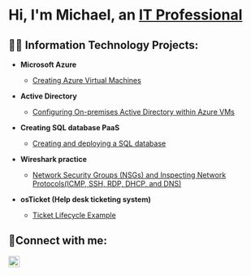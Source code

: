 <h1>Hi, I'm Michael, an <a href="https://linkedin.com/in/michael-lazenby1">IT Professional</a></h1>

<h2>👨‍💻 Information Technology Projects:</h2>

- <b>Microsoft Azure</b>
  - [Creating Azure Virtual Machines](https://github.com/michael-lazenby/Creating-Azure-VM)
- <b>Active Directory</b>
  - [Configuring On-premises Active Directory within Azure VMs](https://github.com/michael-lazenby/configure-ad)

- <b>Creating SQL database PaaS</b>
  - [Creating and deploying a SQL database](https://github.com/michael-lazenby/configure-ad)

- <b>Wireshark practice</b>
  - [Network Security Groups (NSGs) and Inspecting Network Protocols(ICMP, SSH, RDP, DHCP, and DNS)](https://github.com/michael-lazenby/azure-network-protocols)

- <b>osTicket (Help desk ticketing system)</b>
  - [Ticket Lifecycle Example](https://github.com/Michael-lazenby/os-ticket-practice)


<h2>🤳Connect with me:</h2>


[<img align="left" alt="Michael | LinkedIn" width="22px" src="https://cdn.jsdelivr.net/npm/simple-icons@v3/icons/linkedin.svg" />][linkedin]



[linkedin]: https://linkedin.com/in/michael-lazenby1
